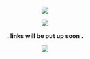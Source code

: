 <p align="center">
  <img src="https://64.media.tumblr.com/44bf02435a4ed29d129d3f2b900839e2/258156ccecb2decd-dd/s2048x3072/7871341bd1a8b4c6165a275b582c2bcce495d741.pnj">
</p>

<p align="center">
  <img src="https://static.wikia.nocookie.net/mspaintadventures/images/1/1a/Anime_shades.png/revision/latest?cb=20111127075220">
</p>

<p align="center">
  <b>. links will be put up soon .</b>
</p>

<p align="center">
  <img src="https://64.media.tumblr.com/7f8be032f4c71d2aa87940bccbe33eee/258156ccecb2decd-12/s2048x3072/babd2c703922c6a60ae38598ad4d2505c4a5c6ad.pnj">
</p>
